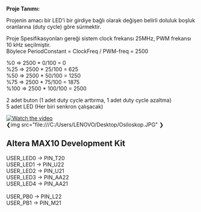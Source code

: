
**Proje Tanımı:**

Projenin amacı bir LED’i bir girdiye bağlı olarak değişen belirli doluluk boşluk oranlarına (duty cycle) göre sürmektir.

Proje Spesifikasyonları gereği sistem clock frekansı 25MHz, PWM frekansı 10 kHz seçilmiştir.\
Böylece PeriodConstant = ClockFreq / PWM-freq = 2500

%0     => 2500 * 0/100 = 0\
%25   => 2500 * 25/100 = 625\
%50   => 2500 * 50/100 = 1250\
%75   => 2500 * 75/100 = 1875\
%100 => 2500 * 100/100 = 2500

2 adet buton (1 adet duty cycle arttırma, 1 adet duty cycle azaltma)\
5 adet LED (Her biri senkron çalışacak)

[![Watch the video](https://www.youtube.com/channel/UCM2VpQ59A-h3u8ruFEbbZ9g)](https://www.youtube.com/watch?v=30YYEKkP_8A&ab_channel=AbdullahMemi%C5%9Fo%C4%9Flu)\
❮img src="file:///C:/Users/LENOVO/Desktop/Osiloskop.JPG" ❯


Altera MAX10 Development Kit
---------------------------------
USER_LED0 -> PIN_T20\
USER_LED1 -> PIN_U22\
USER_LED2 -> PIN_U21\
USER_LED3 -> PIN_AA22\
USER_LED4 -> PIN_AA21\
\
USER_PB0 -> PIN_L22\
USER_PB1 -> PIN_M21
